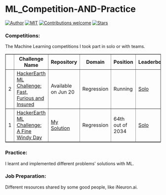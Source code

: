 # ML_Competition-AND-Practice
[![Author](https://img.shields.io/badge/author-utshabkg-red)](https://github.com/utshabkg/)
[![MIT](https://img.shields.io/badge/license-MIT-5eba00.svg)](https://github.com/utshabkg/ML_Competition-AND-Practice/blob/master/LICENSE)
[![Contributions welcome](https://img.shields.io/badge/contributions-welcome-blue.svg?style=flat)](https://github.com/utshabkg/ML_Competition-AND-Practice/)
[![Stars](https://img.shields.io/github/stars/utshabkg/ML_Competition-AND-Practice.svg?style=social)](https://github.com/utshabkg/ML_Competition-AND-Practice/stargazers)

### Competitions:
The Machine Learning competitions I took part in solo or with teams.

<table border='1'>
<tr>
  <th></th>
  <th>Challenge Name</th>
  <th>Repository</th>
  <th>Domain</th>
  <th>Position</th>
  <th>Leaderboard</th>
</tr>

<tr>
  <td>2</td>
  <td><a href='https://www.hackerearth.com/challenges/competitive/hackerearth-machine-learning-challenge-vehicle-insurance-claim/'>HackerEarth ML Challenge: Fast, Furious and Insured</a></td>
<!-- <td><a href=''>My Solution</a></td> -->
  <td>Available on Jun 20</td>
  <td>Regression</td>
  <td>Running</td>
  <td><a href='https://www.hackerearth.com/challenges/competitive/hackerearth-machine-learning-challenge-vehicle-insurance-claim/leaderboard/predict-the-condition-and-insurance-amount-21-fb647347/'>Solo</a></td>
</tr>
 
<tr>
  <td>1</td>
  <td><a href='https://www.hackerearth.com/challenges/competitive/hackerearth-machine-learning-challenge-predict-windmill-power/'>HackerEarth ML Challenge: A Fine Windy Day</a></td>
<td><a href='https://github.com/utshabkg/ML_Competition-AND-Practice/tree/master/Competition/HackerEarth%20A%20Fine%20Windy%20Day'>My Solution</a></td>
<!--   <td>Available on May 26, 2021</td> -->
  <td>Regression</td>
  <td>64th out of 2034</td>
  <td><a href='https://www.hackerearth.com/challenges/competitive/hackerearth-machine-learning-challenge-predict-windmill-power/leaderboard/predict-the-power-kwh-produced-from-the-windmills-8-f055f832/'>Solo</a></td>
</tr>
</table>

### Practice:
I learnt and implemented different problems' solutions with ML.

### Job Preparation:
Different resources shared by some good people, like iNeuron.ai.
